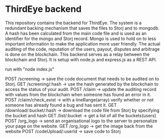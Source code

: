 # ThirdEye backend
This repository contains the backend for ThirdEye.
The system is a redundant backing mechanism that saves the files to Storj and to mongodb.
A hash has been calculated from the main code file and is used as an identifier for the mongo and Storj record.
Mongo is used to hold on to less important information to make the application more user friendly. The actual auditing of the code, reputation of the users, payout, disputes and arbitrage is done on the blockchain. This backend serves as a relay between the blockchain and Storj. It is setup with node.js and express.js as a REST API.

run with 
  "node index.js"
 
POST /screening -> save the code document that needs to be audited on to Storj.
GET  /screening/:hash  -> use the hash generated by the blockchain to access the status of your audit.
POST /claim -> update the auditing record with values from the blockchain when someone has found an error in it.
POST /claim/check_exist -> with a lineRange(array) verify whether or not someone has already found a bug and has sent it.
GET  /download/:bucket/:hash -> download the code file from Storj by specifying the bucket and hash
GET  /list/:bucket -> get a list of all the buckets(users)
POST /org_logo -> send an organisational logo to the server to personalize your page on the website.
GET  /org_logo -> get the image back from the website
POST /codeUpload/:userId -> save code to Storj

 
